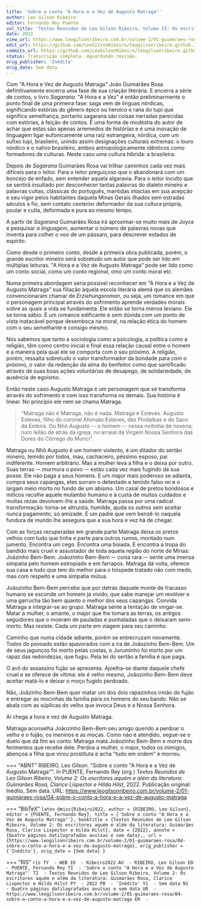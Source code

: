 ```yaml
---
title: 'Sobre o conto "A Hora e a Vez de Augusto Matraga"'
author: Leo Gilson Ribeiro
editor: Fernando Rey Puente
vol_title: 'Textos Reunidos de Leo Gilson Ribeiro, Volume II: Os escritores aquém e além da literatura: Guimarães Rosa, Clarice Lispector e Hilda Hilst'
date: 2022
view_url: https://www.leogilsonribeiro.com.br/volume-2/01-guimaraes-rosa/04-sobre-o-conto-a-hora-e-a-vez-de-augusto-matraga
edit_url: https://github.com/LeoGilsonRibeiro/leogilsonribeiro.github.io/edit/main//docs/markdown/volume-2/01-guimaraes-rosa/04-sobre-o-conto-a-hora-e-a-vez-de-augusto-matraga.md
commits_url: https://github.com/LeoGilsonRibeiro/leogilsonribeiro.github.io/commits/main/docs/markdown/volume-2/01-guimaraes-rosa/04-sobre-o-conto-a-hora-e-a-vez-de-augusto-matraga.md
status: Transcrição completa. Aguardando revisão.
orig_publisher: 'Inédito'
orig_date: Sem data
---
```


Com "A Hora e Vez de Augusto Matraga" João Guimarães Rosa definitivamente encerra uma fase de sua criação literária. E encerra a série de contos, o livro *Sagarana*. "A Hora e a Vez" é então preliminarmente o ponto final de uma primeira fase: saga vem de línguas nórdicas, significando estórias do gênero épico ou heroico e rana do tupi que significa semelhança, portanto sagarana são coisas narradas parecidas com estórias, à feição de contos. É uma forma de modéstia do autor de achar que estas são apenas arremedos de histórias e é uma inovação de linguagem ligar eufonicamente uma raíz estrangeira, nórdica, com um sufixo tupi, brasileiro, unindo assim designações culturais extremas: o louro nórdico e o nativo brasileiro, ambos antropologicamente idênticos como formadores de culturas. Neste caso uma cultura híbrida: a brasileira.

Depois de *Sagarana* Guimarães Rosa vai trilhar caminhos cada vez mais difíceis para o leitor. Para o leitor preguiçoso que o abandonará com um boncejo de enfado, sem entender aquela algaravia. Para o leitor inculto que se sentirá insultado por desconhecer tantas palavras do dialeto mineiro e palavras cultas, clássicas do português, mantidas intactas em sua acepção e seu vigor pelos habitantes daquela Minas Gerais ilhados sem estradas séculos a fio, sem contato cexterior deformador da sua cultura própria, poular e culta, deformada e pura ao mesmo tempo.

A partir de *Sagarana* Guimarães Rosa irá aproximar-se muito mais de Joyce e pesquisar *a linguagem*, aumentar o número de palavras novas que inventa para colher o voo de um pássaro, para descrever estados de espírito.

Como desde o primeiro conto, desde a primeira obra publicada, porém, o grande escritor mineiro será sobretudo um autor que pode ser lido em múltiplas leituras. "A Hora e a Vez de Augusto Matraga" pode ser lido como um conto social, como um conto regional, omo um conto moral etc.

Numa primeira abordagem seria possível reconhecer em "A Hora e a Vez de Augusto Matraga" sua filiação àquela escola literária alemã que os alemães convencionaram chamar de *Erziehungsroman*, ou seja, um romance em que o personagem principal através do sofrimento aprende verdades morais sobre as quais a vida se fundamenta. Ele então se torna menos leviano. Ele se torna sábio. É um romance edificante e sem dúvida com um ponto de vista inatacável porque desemboca na moral, na relação ética do homem com o seu semelhante e consigo mesmo.

Nós sabemos que tanto a sociologia como a psicologia, a política como a religião, têm como centro inicial e final essa relação causal entre o homem e a maneira pela qual ele se comporta com o seu próximo. A religião, porém, ressalta sobretudo o valor transformador da bondade para com o próximo, o valor da redenção da alma do benfeitor como que santificado através de suas boas ações voluntárias de desapego, de solidariedade, de ausência de egoismo.

Então neste caso Augusto Matraga é um personagem que se transforma através do sofrimento e com isso transforma os demais. Sua história é linear. No princípio ele nem se chama Matraga.

> "Matraga não é Matraga, não é nada. Matraga é Esteves. Augusto Esteves, filho do coronel Afonsão Esteves, das Pindaíbas e do Saco da Embira. Ou Nhô Augusto -- o homem -- nessa noitinha de novena, num leilão de atrás da igreja, no arraial da Virgem Nossa Senhora das Dores do Côrrego do Murici".

Matraga ou Nhô Augusto é um homem violento, é um ditador do sertão mineiro, temido por todos, mau, cachaceiro, péssimo esposo, pai indiferente. Homem arbitrário. Mas a mulher leva a filha e o deixa por outro. Suas terras -- murmura o povo -- estão cada vez mais fugindo da sua posse. Ele não paga a seus homens. E um major mais poderoso se adianta, compra seus capangas, eles surram o detestado e temido falso rei e o largam meio morto no fundo de um abismo. Um casal de pretos bondosos e míticos recolhe aquele mulambo humano e à custa de muitos cuidados e muitas rezas devolvem-lhe a saúde. Matraga passa por uma radical transformação: torna-se altruísta, humilde, ajuda os outros sem aceitar nunca pagamento, só amizade. E um padre que vem benzê-lo naquela fundura de mundo lhe assegura que a sua hora e vez há de chegar.

Com as forças recuperadas em grande parte Matraga deixa os pretos velhos com tudo que tinha e parte para outros rumos, montado num jumento. Encontra um cego. Encontra uma boiada. E encontra a tropa do bandido mais cruel e assustador de toda aquela região do norte de Minas: Joãzinho Bem-Bem. Joãozinho Bem-Bem -- coisa rara -- sente uma imensa simpatia pelo homem estropiado e em farrapos. Matraga dá volta, oferece sua casa e tudo que tem do melhor para o hóspede tratado não com medo, mas com respeito e uma simpatia mútua.

Joãozinho Bem-Bem percebe que por detrás daquele monte de fracasso humano se esconde um homem já vivido, que sabe manejar um revólver e uma garrucha tão bem quanto o melhor dos seus capangas. Convida Matraga a integrar-se ao grupo. Matraga sente a tentação de vingar-se. Matar a mulher, o amante, o major que lhe tomara as terras, os antigos seguidores que o moeram de pauladas e punhaladas que o deixaram semi-morto. Mas resiste. Cada um parte em viagem para seu caminho.

Caminho que numa cidade adiante, porém se entrecruzam novamente. Todos do povoado estão apavorados com a ira de Joãozinho Bem-Bem. Um de seus jagunços foi morto pelas costas, o Juruminho foi morto por um rapaz das redondezas, que fugiu. Pela lei do sertão a família é que paga.

O avô do assassino fujão se apresenta. Ajoelha-se diante daquele chefe cruel e se oferece de vítima: ele é velho mesmo, Joãozinho Bem-Bem deve aceitar matá-lo e deixar o moço fugido perdoado.

Não, Joãzinho Bem-Bem quer matar um dos dois rapazinhos irmão do fujão e entregar as mocinhas da família para os homens do seu bando. Não se abala com as súplicas do velho que invoca Deus e a Nossa Senhora.

Aí chega a hora e vez de Augusto Matraga.

Matraga aconselha Joãozinho Bem-Bem seu amigo querido a perdoar o velho e o fujão, os meninos e as moças. Como não é atendido, segue-se o duelo que dá fim ao conto: Matraga mata Joãozinho Bem-Bem e morre dos ferimentos que recebe dele. Perdoa a mulher, o major, todos os inimigos, abençoa a filha que virou prostituta e acha "tudo em ordem" e morreu.


=== "ABNT"
    RIBEIRO, Leo Gilson. "Sobre o conto "A Hora e a Vez de Augusto Matraga"". In PUENTE, Fernando Rey (org.) <em>Textos Reunidos de Leo Gilson Ribeiro, Volume 2: Os escritores aquém e além da literatura: Guimarães Rosa, Clarice Lispector e Hilda Hilst</em>, 2022. Publicação original: Inédito, Sem data. URL: <a href="stable_url">https://www.leogilsonribeiro.com.br/volume-2/01-guimaraes-rosa/04-sobre-o-conto-a-hora-e-a-vez-de-augusto-matraga</a>

=== "BibTeX"
    ```latex
    @misc{Ribeiro2022,
    author = {RIBEIRO, Leo Gilson},
    editor = {PUENTE, Fernando Rey},
    title = {'Sobre o conto "A Hora e a Vez de Augusto Matraga"'},
    booktitle = {Textos Reunidos de Leo Gilson Ribeiro, Volume 2: Os escritores aquém e além da literatura: Guimarães Rosa, Clarice Lispector e Hilda Hilst},
    date = {2022},
    annote = {Quatro páginas datilografadas avulsas e sem data},,
    url = {https://www.leogilsonribeiro.com.br/volume-2/01-guimaraes-rosa/04-sobre-o-conto-a-hora-e-a-vez-de-augusto-matraga},
    orig_publisher = {'Inédito'},
    orig_date = {Sem data}
    }
    ```

=== "RIS"
    ```ris
    TY  - WEB
    ID  - Ribeiro2022
    AU  - RIBEIRO, Leo Gilson
    ED  - PUENTE, Fernando Rey
    TI  - 'Sobre o conto "A Hora e a Vez de Augusto Matraga"'
    T2  - Textos Reunidos de Leo Gilson Ribeiro, Volume 2: Os escritores aquém e além da literatura: Guimarães Rosa, Clarice Lispector e Hilda Hilst
    PY  - 2022
    PB  - 'Inédito'
    Y1  - Sem data
    N1  - Quatro páginas datilografadas avulsas e sem data
    UR  - https://www.leogilsonribeiro.com.br/volume-2/01-guimaraes-rosa/04-sobre-o-conto-a-hora-e-a-vez-de-augusto-matraga
    ER  - 
    ```
